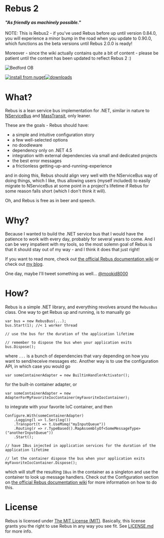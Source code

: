 # Rebus 2

#### _"As friendly as machinely possible."_

NOTE: This is Rebus2 - if you've used Rebus before up until version 0.84.0, you will experience a minor bump in the road when you update to 0.90.0, which functions as the beta versions until Rebus 2.0.0 is ready!

Moreover - since the wiki actually contains quite a bit of content - please be patient until the content has been updated to reflect Rebus 2 :)

![Bedford OB](https://raw.githubusercontent.com/rebus-org/Rebus/master/artwork/little_rebusbus2_copy-200x200.png)

[![install from nuget](https://img.shields.io/nuget/v/Rebus.svg?style=flat-square)](https://www.nuget.org/packages/Rebus)[![downloads](http://img.shields.io/nuget/dt/Rebus.svg?style=flat-square)](https://www.nuget.org/packages/Rebus)


What?
====

Rebus is a lean service bus implementation for .NET, similar in nature to [NServiceBus][3] and [MassTransit][4], only leaner.

These are the goals - Rebus should have:

* a simple and intuitive configuration story
* a few well-selected options
* no doodleware
* dependency only on .NET 4.5
* integration with external dependencies via small and dedicated projects
* the best error messages
* a frictionless getting-up-and-running-experience

and in doing this, Rebus should align very well with the NServiceBus way of doing things, which I like, thus allowing users (myself included) to easily migrate to NServiceBus at some point in a project's lifetime if Rebus for some reason falls short (which I don't think it will).

Oh, and Rebus is free as in beer and speech.

Why?
====

Because I wanted to build the .NET service bus that I would have the patience to work with every day, probably for several years to come. And I can be very impatient with my tools, so the most solemn goal of Rebus is that it should stay out of my way - and I think it does that just right!

If you want to read more, check out [the official Rebus documentation wiki][5] or check out [my blog][6].

One day, maybe I'll tweet something as well... [@mookid8000][2]

How?
====

Rebus is a simple .NET library, and everything revolves around the `RebusBus` class. One way to get Rebus up and running, is to manually go

	var bus = new RebusBus(...);
	bus.Start(1); //< 1 worker thread

	// use the bus for the duration of the application lifetime

	// remember to dispose the bus when your application exits
	bus.Dispose();

where `...` is a bunch of dependencies that vary depending on how you want to send/receive messages etc. Another way is to use the configuration API, in which case you would go

    var someContainerAdapter = new BuiltinHandlerActivator();

for the built-in container adapter, or

    var someContainerAdapter = new AdapterForMyFavoriteIocContainer(myFavoriteIocContainer);

to integrate with your favorite IoC container, and then

	Configure.With(someContainerAdapter)
		.Logging(l => l.Serilog())
		.Transport(t => t.UseMsmq("myInputQueue"))
		.Routing(r => r.TypeBased().MapAssemblyOf<SomeMessageType>("anotherInputQueue"))
		.Start();

	// have IBus injected in application services for the duration of the application lifetime

	// let the container dispose the bus when your application exits
	myFavoriteIocContainer.Dispose();

which will stuff the resulting `IBus` in the container as a singleton and use the container to look up message handlers. Check out the Configuration section on [the official Rebus documentation wiki][5] for more information on how to do this.

License
====

Rebus is licensed under [The MIT License (MIT)][1]. Basically, this license grants you the right to use Rebus in any way you see fit. See [LICENSE.md](/LICENSE.md) for more info.

[1]: https://opensource.org/licenses/MIT
[2]: https://twitter.com/#!/mookid8000
[3]: http://particular.net/nservicebus
[4]: http://masstransit-project.com/
[5]: https://github.com/rebus-org/Rebus/wiki
[6]: http://mookid.dk/oncode/rebus
